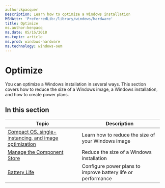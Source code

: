 ```yaml
---
author:kpacquer
Description: Learn how to optimize a Windows installation
MSHAttr: 'PreferredLib:/library/windows/hardware'
title: Optimize
ms.author:kenpacq
ms.date: 05/16/2018
ms.topic: article
ms.prod: windows-hardware
ms.technology: windows-oem
---
```


# Optimize

You can optimize a Windows installation in several ways. This section covers how to reduce the size of a Windows image, a Windows installation, and how to create power plans.

## In this section

| Topic | Description |
|  --- | ---  |
| [Compact OS, single-instancing, and image optimization](compact-os.md) | Learn how to reduce the size of your Windows image |
| [Manage the Component Store](manage-the-component-store.md) | Reduce the size of a Windows installation |
| [Battery Life](battery-life.md) | Configure power plans to improve battery life or performance |
